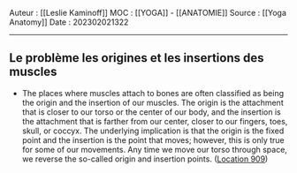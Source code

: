 Auteur : [[Leslie Kaminoff]]
MOC : [[YOGA]] - [[ANATOMIE]]
Source : [[Yoga Anatomy]]
Date : 202302021322
***

## Le problème les origines et les insertions des muscles
- The places where muscles attach to bones are often classified as being the origin and the insertion of our muscles. The origin is the attachment that is closer to our torso or the center of our body, and the insertion is the attachment that is farther from our center, closer to our fingers, toes, skull, or coccyx. The underlying implication is that the origin is the fixed point and the insertion is the point that moves; however, this is only true for some of our movements. Any time we move our torso through space, we reverse the so-called origin and insertion points. ([Location 909](https://readwise.io/to_kindle?action=open&asin=B0998616FH&location=909))